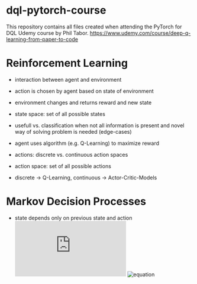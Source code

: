 # dql-pytorch-course
This repository contains all files created when attending the PyTorch for DQL Udemy course by Phil Tabor.
https://www.udemy.com/course/deep-q-learning-from-paper-to-code

# Reinforcement Learning
- interaction between agent and environment
- action is chosen by agent based on state of environment
- environment changes and returns reward and new state

- state space: set of all possible states
- usefull vs. classification when not all information is present and novel way of solving problem is needed (edge-cases)

- agent uses algorithm (e.g. Q-Learning) to maximize reward

- actions: discrete vs. continuous action spaces
- action space: set of all possible actions
- discrete -> Q-Learning, continuous -> Actor-Critic-Models

# Markov Decision Processes
- state depends only on previous state and action
![equation](https://latex.codecogs.com/gif.latex?%5Csum_%7Bs%27%2C%20r%7D%20p%28s%27%2C%20r%20%7C%20s%2C%20a%29%20%3D%201)
![equation](https://latex.codecogs.com/gif.latex?\sum_{s',&space;r}&space;p(s',&space;r&space;|&space;s,&space;a)&space;=&space;1)